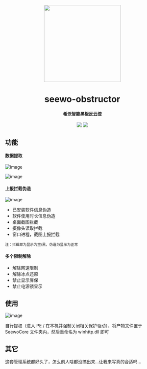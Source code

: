 <div align=center>
<img src="https://www.seewo.com/images/logo.svg" width=250/>
<h1>seewo-obstructor</h1>
<h4>希沃智能黑板反云控</h4>
<img src="https://github.com/user-attachments/assets/f31b9ccd-2e30-494e-b669-bc298f2f0702"/>
<img src="https://github.com/user-attachments/assets/dcf0413f-1c29-48d4-8197-252a170cf49e"/>
</div>

## 功能

#### 数据提取
![image](https://github.com/user-attachments/assets/9de30c5b-fe82-4c9c-976e-eee314652a87)

![image](https://github.com/user-attachments/assets/e68fce2c-795d-4a55-a557-6c6d554869b4)

#### 上报拦截伪造
![image](https://github.com/user-attachments/assets/3724de4d-3fe1-40fe-9268-83b894aa2d96)

- 已安装软件信息伪造
- 软件使用时长信息伪造
- 桌面截图拦截
- 摄像头读取拦截
- 窗口进程，截图上报拦截

<small>注：拦截即为显示为空/黑，伪造为显示为正常</small>

#### 多个限制解除
- 解除网速限制
- 解除冰点还原
- 禁止显示屏保
- 禁止电源锁显示

## 使用
![image](https://github.com/user-attachments/assets/efd7bb9a-4b77-4809-838c-cc2b487786cb)

自行提权（进入 PE / 在本机并强制关闭相关保护驱动），将产物文件置于 SeewoCore 文件夹内，然后重命名为 winhttp.dll 即可

## 其它

这套管理系统都好久了，怎么前人啥都没搞出来...让我来写真的合适吗...
